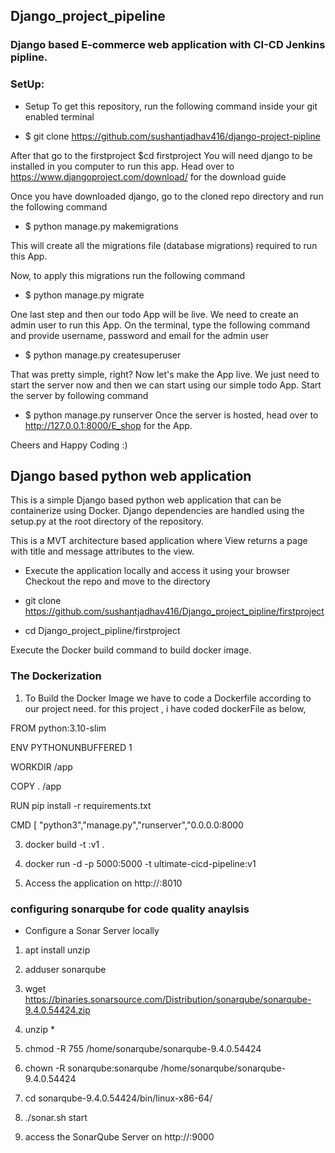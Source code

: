## Django_project_pipeline

### Django based E-commerce web application with CI-CD Jenkins pipline.

### SetUp:

- Setup To get this repository, run the following command inside your git enabled terminal

- $ git clone https://github.com/sushantjadhav416/django-project-pipline

After that go to the firstproject $cd firstproject You will need django to be installed in you computer to run this app. Head over to https://www.djangoproject.com/download/ for the download guide

Once you have downloaded django, go to the cloned repo directory and run the following command

- $ python manage.py makemigrations 

This will create all the migrations file (database migrations) required to run this App.

Now, to apply this migrations run the following command

- $ python manage.py migrate 

One last step and then our todo App will be live. We need to create an admin user to run this App. On the terminal, type the following command and provide username, password and email for the admin user

- $ python manage.py createsuperuser 

That was pretty simple, right? Now let's make the App live. We just need to start the server now and then we can start using our simple todo App. Start the server by following command

- $ python manage.py runserver Once the server is hosted, head over to http://127.0.0.1:8000/E_shop for the App.

Cheers and Happy Coding :)

##  Django based python web application
This is a simple Django based python web application that can be containerize using Docker. Django dependencies are handled using the setup.py at the root directory of the repository.

This is a MVT architecture based application where View returns a page with title and message attributes to the view.


- Execute the application locally and access it using your browser
Checkout the repo and move to the directory

- git clone https://github.com/sushantjadhav416/Django_project_pipline/firstproject

 
- cd Django_project_pipline/firstproject

Execute the Docker build command to build docker image.

   
### The Dockerization

 1. To Build the Docker Image we have to code a Dockerfile according to our project need.
    for this project , i have coded dockerFile as below,

   FROM python:3.10-slim

   ENV PYTHONUNBUFFERED 1

   WORKDIR /app

   COPY . /app

   RUN pip install -r requirements.txt 

   CMD [ "python3","manage.py","runserver","0.0.0.0:8000
   
3. docker build -t <Name Of Image>:v1 .

4. docker run -d -p 5000:5000 -t ultimate-cicd-pipeline:v1

5. Access the application on http://<ip-address>:8010

### configuring sonarqube for code quality anaylsis
- Configure a Sonar Server locally  

1. apt install unzip  

2. adduser sonarqube 

3. wget https://binaries.sonarsource.com/Distribution/sonarqube/sonarqube-9.4.0.54424.zip  

4. unzip *      

5. chmod -R 755 /home/sonarqube/sonarqube-9.4.0.54424   

6. chown -R sonarqube:sonarqube /home/sonarqube/sonarqube-9.4.0.54424     

7. cd sonarqube-9.4.0.54424/bin/linux-x86-64/ 

8. ./sonar.sh start   

9. access the SonarQube Server on http://<ip-address>:9000
